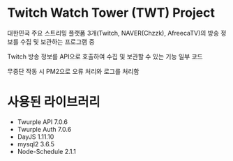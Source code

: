 # Twitch Watch Tower (TWT) Project
대한민국 주요 스트리밍 플랫폼 3개(Twitch, NAVER(Chzzk), AfreecaTV)의 방송 정보를 수집 및 보관하는 프로그램 중

Twitch 방송 정보를 API으로 호출하여 수집 및 보관할 수 있는 기능 일부 코드

무중단 작동 시 PM2으로 오류 처리와 로그를 처리함

# 사용된 라이브러리
* Twurple API 7.0.6
* Twurple Auth 7.0.6
* DayJS 1.11.10
* mysql2 3.6.5
* Node-Schedule 2.1.1
